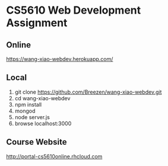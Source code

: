 # CS5610 Web Development Assignment

## Online
https://wang-xiao-webdev.herokuapp.com/

## Local
1. git clone https://github.com/Breezen/wang-xiao-webdev.git
1. cd wang-xiao-webdev
1. npm install
1. mongod
1. node server.js
1. browse localhost:3000

## Course Website
http://portal-cs5610online.rhcloud.com
